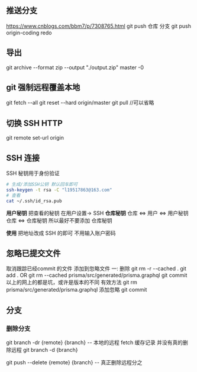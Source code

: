 ##  推送分支

https://www.cnblogs.com/bbm7/p/7308765.html
git push 仓库 分支
git push origin-coding redo

## 导出

git archive --format zip --output "./output.zip" master -0

## git 强制远程覆盖本地

git fetch --all
git reset --hard origin/master
git pull //可以省略

## 切换 SSH HTTP

git remote set-url origin

## SSH 连接

SSH 秘钥用于身份验证
```bash
# 生成/添加SSH公钥 默认回车即可
ssh-keygen -t rsa -C "l19517863@163.com"
# 查看
cat ~/.ssh/id_rsa.pub
```
**用户秘钥**
  把查看的秘钥 在用户设置-> SSH 
**仓库秘钥**
  仓库 <=>  用户 <=>  用户秘钥
  仓库 <=> 仓库秘钥
  所以最好不要添加 仓库秘钥

**使用**
 把地址改成 SSH 的即可 
 不用输入账户密码

## 忽略已提交文件

取消跟踪已经commit 的文件
添加到忽略文件
一:  删除
git rm -r --cached .
git add .
OR
git rm  --cached prisma/src/generated/prisma.graphql
git commit
以上的网上的都是坑，或许是版本的不同
有效方法
git rm prisma/src/generated/prisma.graphql
添加忽略
git commit

## 分支

### 删除分支

git branch -dr {remote} {branch}  -- 本地的远程 fetch 缓存记录 并没有真的删除远程
git branch -d {branch}

git push --delete {remote} {branch} -- 真正删除远程分之